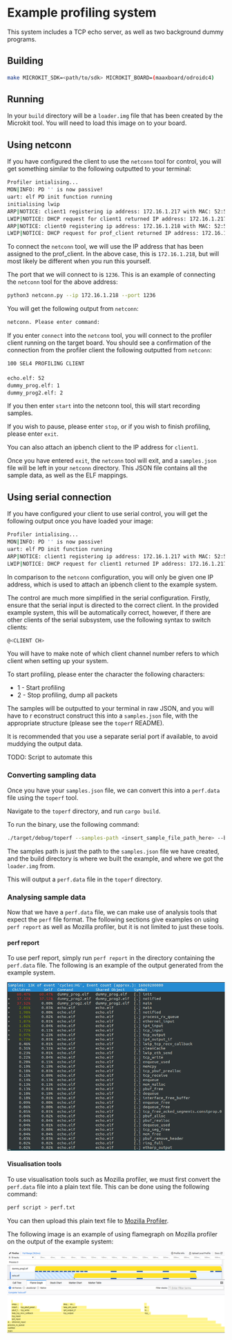 # Example profiling system

This system includes a TCP echo server, as well as two background dummy programs.

## Building

```sh
make MICROKIT_SDK=<path/to/sdk> MICROKIT_BOARD=(maaxboard/odroidc4)
```

## Running

In your `build` directory will be a `loader.img` file that has been created by the Microkit tool.
You will need to load this image on to your board.

## Using netconn
If you have configured the client to use the `netconn` tool for control, you will get something similar to the following
outputted to your terminal:

```sh
Profiler intialising...
MON|INFO: PD '' is now passive!
uart: elf PD init function running
initialising lwip
ARP|NOTICE: client1 registering ip address: 172.16.1.217 with MAC: 52:54:01:00:00:06
LWIP|NOTICE: DHCP request for client1 returned IP address: 172.16.1.217
ARP|NOTICE: client0 registering ip address: 172.16.1.218 with MAC: 52:54:01:00:00:05
LWIP|NOTICE: DHCP request for prof_client returned IP address: 172.16.1.218
```
To connect the `netconn` tool, we will use the IP address that has been assigned to the prof_client. 
In the above case, this is `172.16.1.218`, but will most likely be different when you run this yourself.

The port that we will connect to is `1236`. This is an example of connecting the `netconn` tool for the above
address:

```sh
python3 netconn.py --ip 172.16.1.218 --port 1236
```

You will get the following output from `netconn`:

```sh
netconn. Please enter command:
```

If you enter `connect` into the `netconn` tool, you will connect to the profiler client running on the target board. 
You should see a confirmation of the connection from the profiler client the following outputted from `netconn`:
```sh
100 SEL4 PROFILING CLIENT

echo.elf: 52
dummy_prog.elf: 1
dummy_prog2.elf: 2
```

If you then enter `start` into the netconn tool, this will start recording samples. 
 
If you wish to pause, please enter `stop`, or if you wish to finish profiling, please enter `exit`.

You can also attach an ipbench client to the IP address for `client1`.

Once you have entered `exit`, the `netconn` tool will exit, and a `samples.json` file will
 be left in
your `netconn` directory. This JSON file contains all the sample data, as well as the ELF mappings. 

## Using serial connection

If you have configured your client to use serial control, you will get the following
output once you
have loaded your image: 

```sh
Profiler intialising...
MON|INFO: PD '' is now passive!
uart: elf PD init function running
ARP|NOTICE: client1 registering ip address: 172.16.1.217 with MAC: 52:54:01:00:00:06
LWIP|NOTICE: DHCP request for client1 returned IP address: 172.16.1.217
```
In comparison to the `netconn` configuration, you will only be given one IP address,
which is used
to attach an ipbench client to the example system.

The control are much more simplified in the serial configuration. Firstly, ensure
that the serial input is
directed to the correct client. In the provided example system, this will be automatically correct,
however, if there are other clients of the serial subsystem, use the following syntax to switch clients:

```sh
@<CLIENT CH>
```

You will have to make note of which client channel number refers to which client when
setting up your system.

To start profiling, please enter the character the following characters:

- 1 - Start profiling
- 2 - Stop profiling, dump all packets

The samples will be outputted to your terminal in raw JSON, and you will have to r
econstruct construct this into a `samples.json` file, with the appropriate structure
(please see the `toperf` README).

It is recommended that you use a separate serial port if available, to avoid muddying the
output data.

TODO: Script to automate this

### Converting sampling data

Once you have your `samples.json` file, we can convert this into a `perf.data` file using
the `toperf` tool.

Navigate to the `toperf` directory, and run ``cargo build``.

To run the binary, use the following command:

```sh
./target/debug/toperf --samples-path <insert_sample_file_path_here> --build-dir <insert_build_directory_path_here>
```

The samples path is just the path to the `samples.json` file we have created, and the build
directory is where we built the example, and where we got the `loader.img` from.

This will output a `perf.data` file in the `toperf` directory.

### Analysing sample data

Now that we have a `perf.data` file, we can make use of analysis tools that expect the 
`perf` file format. The following sections give examples on using `perf report` as well as 
Mozilla profiler, but it is not limited to just these tools. 

#### perf report

To use perf report, simply run `perf report` in the directory containing the 
`perf.data` file. The following is an example of the output generated from the 
example system. 

![alt text](./images/perf_report.png "perf report output")

#### Visualisation tools

To use visualisation tools such as Mozilla profiler, we must first convert the 
`perf.data` file into a plain text file. This can be done using the following command:
```sh
perf script > perf.txt
```
You can then upload this plain text file to [Mozilla Profiler](https://profiler.firefox.com/). 

The following image is an example of using flamegraph on Mozilla profiler on the 
output of the example system:

![alt text](./images/mozilla_profiler.png "Mozilla profiler")
